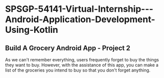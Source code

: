 # SPSGP-54141-Virtual-Internship---Android-Application-Development-Using-Kotlin
## Build A Grocery Android App - Project 2
As we can't remember everything, users frequently forget to buy the things they want to buy. However, with the assistance of this app, you can make a list of the groceries you intend to buy so that you don't forget anything.